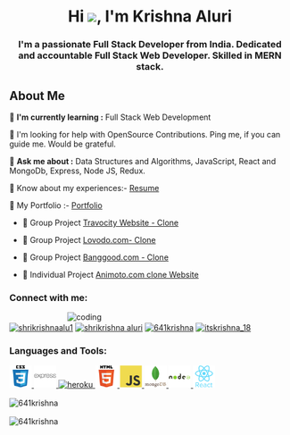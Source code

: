 <h1 align="center">Hi <img src="https://raw.githubusercontent.com/MartinHeinz/MartinHeinz/master/wave.gif" width="30px">, I'm Krishna Aluri</h1>
<h3 align="center">I'm a passionate Full Stack Developer from India. Dedicated and accountable Full Stack Web Developer. Skilled in MERN stack.</h3>

## About Me

:seedling: **I'm currently learning :** Full Stack Web Development

:handshake: I'm looking for help with OpenSource Contributions. Ping me, if you can guide me. Would be grateful.

:speech_balloon: **Ask me about :** Data Structures and Algorithms, JavaScript, React and MongoDb, Express, Node JS, Redux.

📄 Know about my experiences:- <a href="https://drive.google.com/drive/folders/15Ey9O3MnjNQ4_R-9dheJpuGpCwHxgXhr?usp=sharing" alt="resume">Resume</a>

 🧷 My Portfolio :- <a href="641krishna.github.io/" alt="portfolio" >Portfolio</a>
 
 - 👯 Group Project  [Travocity Website - Clone](https://github.com/641krishna/-descriptive-payment-4603)

- 👯 Group Project  [Lovodo.com- Clone](https://github.com/sanajitjana/impolite-thunder-2431)

- 👯 Group Project  [Banggood.com - Clone](https://github.com/brahmandeepak/7supremacy-masai) 
    
- 🔭 Individual Project [Animoto.com clone Website](https://github.com/641krishna/cheerful-notebook-6741)

<!-- :mailbox: You can reach me at [chat](mailto:shrikrishnaaluri641@gmail.com)! -->

<h3 align="left">Connect with me:</h3>
<img align="right" alt="coding" width="400" src="https://st2.depositphotos.com/1802620/7621/v/950/depositphotos_76219969-stock-illustration-online-shopping-flat-concept.jpg">
<p align="left">
<a href="https://twitter.com/shrikrishnaalu1" target="blank"><img align="center" src="https://raw.githubusercontent.com/rahuldkjain/github-profile-readme-generator/master/src/images/icons/Social/twitter.svg" alt="shrikrishnaalu1" height="30" width="40" /></a>
<a href="https://www.linkedin.com/in/krishna-aluri-b9613515a/" target="blank"><img align="center" src="https://raw.githubusercontent.com/rahuldkjain/github-profile-readme-generator/master/src/images/icons/Social/linked-in-alt.svg" alt="shrikrishna aluri" height="30" width="40" /></a>
<a href="https://codesandbox.com/641krishna" target="blank"><img align="center" src="https://raw.githubusercontent.com/rahuldkjain/github-profile-readme-generator/master/src/images/icons/Social/codesandbox.svg" alt="641krishna" height="30" width="40" /></a>
<a href="https://instagram.com/itskrishna_18" target="blank"><img align="center" src="https://raw.githubusercontent.com/rahuldkjain/github-profile-readme-generator/master/src/images/icons/Social/instagram.svg" alt="itskrishna_18" height="30" width="40" /></a>
</p>

<h3 align="left">Languages and Tools:</h3>
<p align="left"> <a href="https://www.w3schools.com/css/" target="_blank" rel="noreferrer"> <img src="https://raw.githubusercontent.com/devicons/devicon/master/icons/css3/css3-original-wordmark.svg" alt="css3" width="40" height="40"/> </a> <a href="https://expressjs.com" target="_blank" rel="noreferrer"> <img src="https://raw.githubusercontent.com/devicons/devicon/master/icons/express/express-original-wordmark.svg" alt="express" width="40" height="40"/> </a> <a href="https://heroku.com" target="_blank" rel="noreferrer"> <img src="https://www.vectorlogo.zone/logos/heroku/heroku-icon.svg" alt="heroku" width="40" height="40"/> </a> <a href="https://www.w3.org/html/" target="_blank" rel="noreferrer"> <img src="https://raw.githubusercontent.com/devicons/devicon/master/icons/html5/html5-original-wordmark.svg" alt="html5" width="40" height="40"/> </a> <a href="https://developer.mozilla.org/en-US/docs/Web/JavaScript" target="_blank" rel="noreferrer"> <img src="https://raw.githubusercontent.com/devicons/devicon/master/icons/javascript/javascript-original.svg" alt="javascript" width="40" height="40"/> </a> <a href="https://www.mongodb.com/" target="_blank" rel="noreferrer"> <img src="https://raw.githubusercontent.com/devicons/devicon/master/icons/mongodb/mongodb-original-wordmark.svg" alt="mongodb" width="40" height="40"/> </a> <a href="https://nodejs.org" target="_blank" rel="noreferrer"> <img src="https://raw.githubusercontent.com/devicons/devicon/master/icons/nodejs/nodejs-original-wordmark.svg" alt="nodejs" width="40" height="40"/> </a> <a href="https://reactjs.org/" target="_blank" rel="noreferrer"> <img src="https://raw.githubusercontent.com/devicons/devicon/master/icons/react/react-original-wordmark.svg" alt="react" width="40" height="40"/> </a> </p>

<p><img align="center" src="https://github-readme-stats.vercel.app/api/top-langs?username=641krishna&show_icons=true&locale=en&layout=compact" alt="641krishna" /></p>

<p><img align="center" src="https://github-readme-streak-stats.herokuapp.com/?user=641krishna&" alt="641krishna" /></p>

